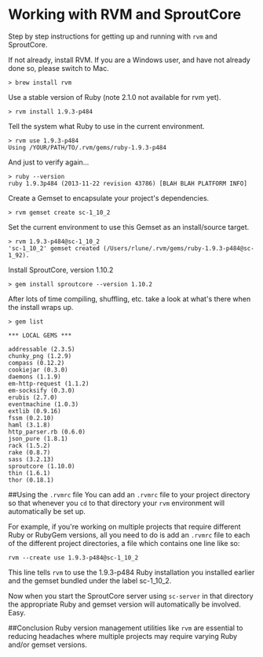 Working with RVM and SproutCore
===============================
Step by step instructions for getting up and running with `rvm` and SproutCore.

If not already, install RVM.  If you are a Windows user, and have not already done so, please switch to Mac.

    > brew install rvm

Use a stable version of Ruby (note 2.1.0 not available for rvm yet).

    > rvm install 1.9.3-p484

Tell the system what Ruby to use in the current environment.

    > rvm use 1.9.3-p484
    Using /YOUR/PATH/TO/.rvm/gems/ruby-1.9.3-p484

And just to verify again...

    > ruby --version
    ruby 1.9.3p484 (2013-11-22 revision 43786) [BLAH BLAH PLATFORM INFO]

Create a Gemset to encapsulate your project's dependencies.

    > rvm gemset create sc-1_10_2

Set the current environment to use this Gemset as an install/source target.

    > rvm 1.9.3-p484@sc-1_10_2
    'sc-1_10_2' gemset created (/Users/rlune/.rvm/gems/ruby-1.9.3-p484@sc-1_92).

Install SproutCore, version 1.10.2

    > gem install sproutcore --version 1.10.2

After lots of time compiling, shuffling, etc. take a look at what's there when the install wraps up.

    > gem list

    *** LOCAL GEMS ***

    addressable (2.3.5)
    chunky_png (1.2.9)
    compass (0.12.2)
    cookiejar (0.3.0)
    daemons (1.1.9)
    em-http-request (1.1.2)
    em-socksify (0.3.0)
    erubis (2.7.0)
    eventmachine (1.0.3)
    extlib (0.9.16)
    fssm (0.2.10)
    haml (3.1.8)
    http_parser.rb (0.6.0)
    json_pure (1.8.1)
    rack (1.5.2)
    rake (0.8.7)
    sass (3.2.13)
    sproutcore (1.10.0)
    thin (1.6.1)
    thor (0.18.1)

##Using the `.rvmrc` file
You can add an `.rvmrc` file to your project directory so that whenever you `cd` to that directory your `rvm` environment will automatically be set up.

For example, if you're working on multiple projects that require different Ruby or RubyGem versions, all you need to do is add an `.rvmrc` file to each of the different project directories, a file which contains one line like so:

	rvm --create use 1.9.3-p484@sc-1_10_2

This line tells `rvm` to use the 1.9.3-p484 Ruby installation you installed earlier and the gemset bundled under the label sc-1_10_2.

Now when you start the SproutCore server using `sc-server` in that directory the appropriate Ruby and gemset version will automatically be involved.  Easy.

##Conclusion
Ruby version management utilities like `rvm` are essential to reducing headaches where multiple projects may require varying Ruby and/or gemset versions.